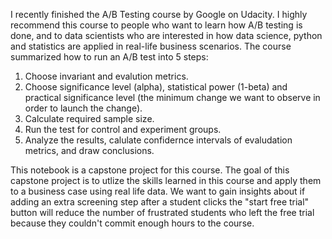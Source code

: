 I recently finished the A/B Testing course by Google on Udacity. I highly recommend this course to people who want to learn how A/B testing is done, and to data scientists who are interested in how data science, python and statistics are applied in real-life business scenarios. The course summarized how to run an A/B test into 5 steps:

1. Choose invariant and evalution metrics.
2. Choose significance level (alpha), statistical power (1-beta) and practical significance level (the minimum change we want to observe in order to launch the change).
3. Calculate required sample size.
4. Run the test for control and experiment groups.
5. Analyze the results, calulate confidernce intervals of evaludation metrics, and draw conclusions.

This notebook is a capstone project for this course. The goal of this capstone project is to utlize the skills learned in this course and apply them to a business case using real life data. We want to gain insights about if adding an extra screening step after a student clicks the "start free trial" button will reduce the number of frustrated students who left the free trial because they couldn't commit enough hours to the course.
